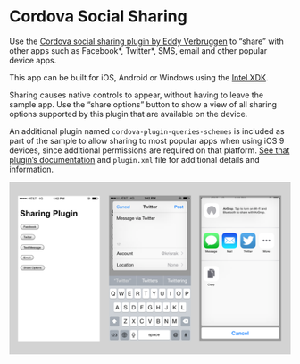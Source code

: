 Cordova Social Sharing
======================

Use the [Cordova social sharing plugin by Eddy
Verbruggen](https://github.com/EddyVerbruggen/SocialSharing-PhoneGap-Plugin) to
“share” with other apps such as Facebook\*, Twitter\*, SMS, email and other
popular device apps.

This app can be built for iOS, Android or Windows using the [Intel
XDK](http://xdk.intel.com).

Sharing causes native controls to appear, without having to leave the sample
app. Use the “share options” button to show a view of all sharing options
supported by this plugin that are available on the device.

An additional plugin named `cordova-plugin-queries-schemes` is included as part
of the sample to allow sharing to most popular apps when using iOS 9 devices,
since additional permissions are required on that platform. [See that plugin’s
documentation](https://github.com/rjhilgefort/cordova-plugin-queries-schemes)
and `plugin.xml` file for additional details and information.

![](docs/sample-screen.png)

 
